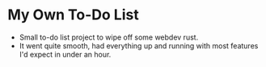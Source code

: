 # My Own To-Do List

- Small to-do list project to wipe off some webdev rust.
- It went quite smooth, had everything up and running with most features I'd expect in under an hour.
